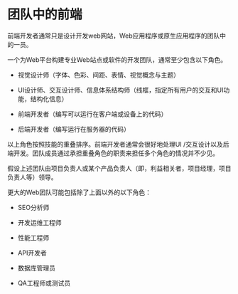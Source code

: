 # 团队中的前端


前端开发者通常只是设计开发web网站，Web应用程序或原生应用程序的团队中的一员。

一个为Web平台构建专业Web站点或软件的开发团队，通常至少包含以下角色。

* 视觉设计师（字体、色彩、间距、表情、视觉概念与主题）

* UI设计师、交互设计师、信息体系结构师（线框，指定所有用户的交互和UI功能，结构化信息）

* 前端开发者（编写可以运行在客户端或设备上的代码）

* 后端开发者（编写运行在服务器的代码）

以上角色按照技能的重叠排序。前端开发者通常会很好地处理UI /交互设计以及后端开发。团队成员通过承担重叠角色的职责来担任多个角色的情况并不少见。

假设上述团队由项目负责人或某个产品负责人（即，利益相关者，项目经理，项目负责人等）领导。

更大的Web团队可能包括除了上面以外的以下角色：

* SEO分析师

* 开发运维工程师

* 性能工程师

* API开发者

* 数据库管理员

* QA工程师或测试员